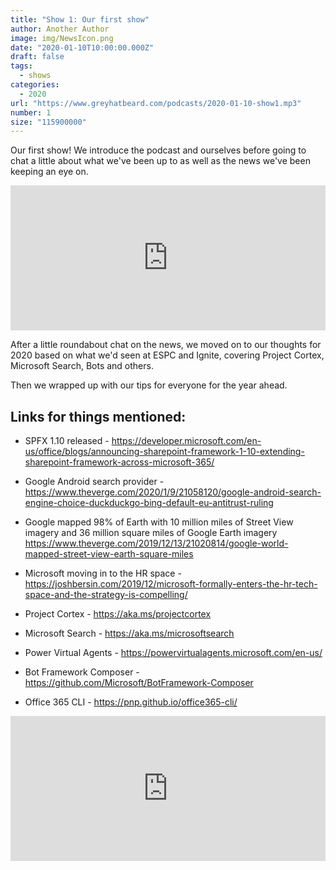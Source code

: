 ```yaml
---
title: "Show 1: Our first show"
author: Another Author
image: img/NewsIcon.png
date: "2020-01-10T10:00:00.000Z"
draft: false
tags: 
  - shows
categories:
  - 2020
url: "https://www.greyhatbeard.com/podcasts/2020-01-10-show1.mp3"
number: 1
size: "115900000"
---
```


Our first show! We introduce the podcast and ourselves before going to chat a little about what we've been up to as well as the news we've been keeping an eye on.

<iframe src="https://open.spotify.com/embed-podcast/episode/7u8MW1MjmgFpPhTP1lUHuJ" width="100%" height="232" frameborder="0" allowtransparency="true" allow="encrypted-media"></iframe>

After a little roundabout chat on the news, we moved on to our thoughts for 2020 based on what we'd seen at ESPC and Ignite, covering Project Cortex, Microsoft Search, Bots and others.

Then we wrapped up with our tips for everyone for the year ahead.

## Links for things mentioned:

- SPFX 1.10 released - https://developer.microsoft.com/en-us/office/blogs/announcing-sharepoint-framework-1-10-extending-sharepoint-framework-across-microsoft-365/

- Google Android search provider - https://www.theverge.com/2020/1/9/21058120/google-android-search-engine-choice-duckduckgo-bing-default-eu-antitrust-ruling

- Google mapped 98% of Earth with 10 million miles of Street View imagery and 36 million square miles of Google Earth imagery https://www.theverge.com/2019/12/13/21020814/google-world-mapped-street-view-earth-square-miles

- Microsoft moving in to the HR space - https://joshbersin.com/2019/12/microsoft-formally-enters-the-hr-tech-space-and-the-strategy-is-compelling/

- Project Cortex - https://aka.ms/projectcortex
- Microsoft Search - https://aka.ms/microsoftsearch
- Power Virtual Agents - https://powervirtualagents.microsoft.com/en-us/
- Bot Framework Composer - https://github.com/Microsoft/BotFramework-Composer

- Office 365 CLI - https://pnp.github.io/office365-cli/

<iframe src="https://open.spotify.com/embed-podcast/episode/7u8MW1MjmgFpPhTP1lUHuJ" width="100%" height="232" frameborder="0" allowtransparency="true" allow="encrypted-media"></iframe>